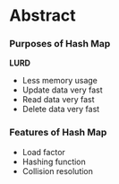 # Abstract

### Purposes of Hash Map
**LURD**
- Less memory usage
- Update data very fast
- Read data very fast
- Delete data very fast

### Features of Hash Map
- Load factor
- Hashing function
- Collision resolution